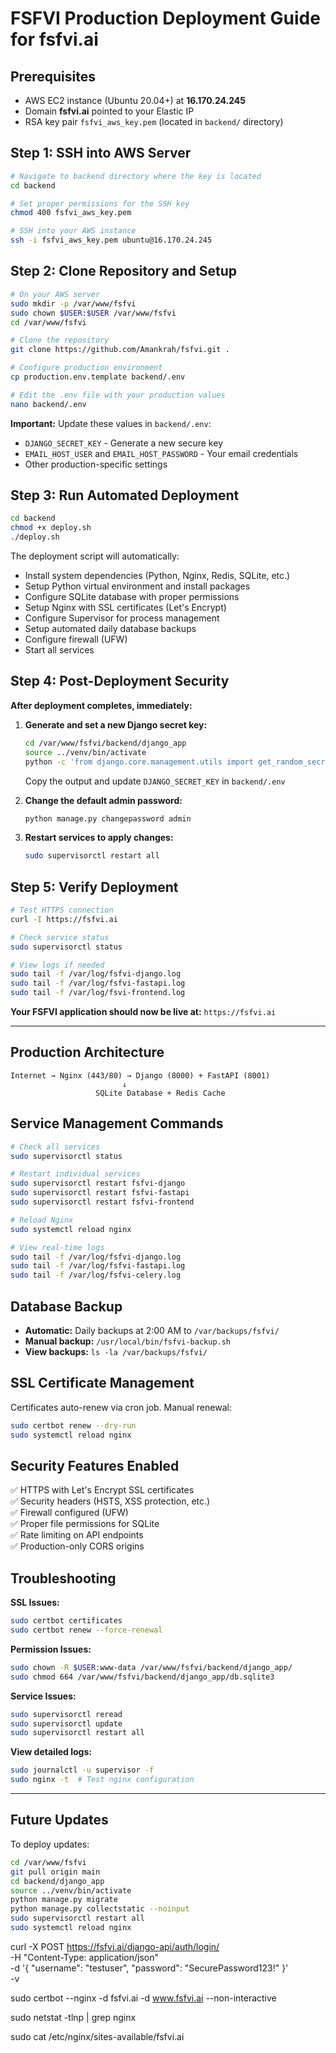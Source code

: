 # FSFVI Production Deployment Guide for fsfvi.ai

## Prerequisites

- AWS EC2 instance (Ubuntu 20.04+) at **16.170.24.245**
- Domain **fsfvi.ai** pointed to your Elastic IP
- RSA key pair `fsfvi_aws_key.pem` (located in `backend/` directory)

## Step 1: SSH into AWS Server

```bash
# Navigate to backend directory where the key is located
cd backend

# Set proper permissions for the SSH key
chmod 400 fsfvi_aws_key.pem

# SSH into your AWS instance
ssh -i fsfvi_aws_key.pem ubuntu@16.170.24.245
```

## Step 2: Clone Repository and Setup

```bash
# On your AWS server
sudo mkdir -p /var/www/fsfvi
sudo chown $USER:$USER /var/www/fsfvi
cd /var/www/fsfvi

# Clone the repository
git clone https://github.com/Amankrah/fsfvi.git .

# Configure production environment
cp production.env.template backend/.env

# Edit the .env file with your production values
nano backend/.env
```

**Important:** Update these values in `backend/.env`:
- `DJANGO_SECRET_KEY` - Generate a new secure key
- `EMAIL_HOST_USER` and `EMAIL_HOST_PASSWORD` - Your email credentials
- Other production-specific settings

## Step 3: Run Automated Deployment

```bash
cd backend
chmod +x deploy.sh
./deploy.sh
```

The deployment script will automatically:
- Install system dependencies (Python, Nginx, Redis, SQLite, etc.)
- Setup Python virtual environment and install packages
- Configure SQLite database with proper permissions
- Setup Nginx with SSL certificates (Let's Encrypt)
- Configure Supervisor for process management
- Setup automated daily database backups
- Configure firewall (UFW)
- Start all services

## Step 4: Post-Deployment Security

**After deployment completes, immediately:**

1. **Generate and set a new Django secret key:**
   ```bash
   cd /var/www/fsfvi/backend/django_app
   source ../venv/bin/activate
   python -c 'from django.core.management.utils import get_random_secret_key; print(get_random_secret_key())'
   ```
   Copy the output and update `DJANGO_SECRET_KEY` in `backend/.env`

2. **Change the default admin password:**
   ```bash
   python manage.py changepassword admin
   ```

3. **Restart services to apply changes:**
   ```bash
   sudo supervisorctl restart all
   ```

## Step 5: Verify Deployment

```bash
# Test HTTPS connection
curl -I https://fsfvi.ai

# Check service status
sudo supervisorctl status

# View logs if needed
sudo tail -f /var/log/fsfvi-django.log
sudo tail -f /var/log/fsfvi-fastapi.log
sudo tail -f /var/log/fsvi-frontend.log
```

**Your FSFVI application should now be live at:** `https://fsfvi.ai`

---

## Production Architecture

```
Internet → Nginx (443/80) → Django (8000) + FastAPI (8001)
                         ↓
                   SQLite Database + Redis Cache
```

## Service Management Commands

```bash
# Check all services
sudo supervisorctl status

# Restart individual services
sudo supervisorctl restart fsfvi-django
sudo supervisorctl restart fsfvi-fastapi
sudo supervisorctl restart fsfvi-frontend

# Reload Nginx
sudo systemctl reload nginx

# View real-time logs
sudo tail -f /var/log/fsfvi-django.log
sudo tail -f /var/log/fsfvi-fastapi.log
sudo tail -f /var/log/fsfvi-celery.log
```

## Database Backup

- **Automatic:** Daily backups at 2:00 AM to `/var/backups/fsfvi/`
- **Manual backup:** `/usr/local/bin/fsfvi-backup.sh`
- **View backups:** `ls -la /var/backups/fsfvi/`

## SSL Certificate Management

Certificates auto-renew via cron job. Manual renewal:
```bash
sudo certbot renew --dry-run
sudo systemctl reload nginx
```

## Security Features Enabled

✅ HTTPS with Let's Encrypt SSL certificates  
✅ Security headers (HSTS, XSS protection, etc.)  
✅ Firewall configured (UFW)  
✅ Proper file permissions for SQLite  
✅ Rate limiting on API endpoints  
✅ Production-only CORS origins  

## Troubleshooting

**SSL Issues:**
```bash
sudo certbot certificates
sudo certbot renew --force-renewal
```

**Permission Issues:**
```bash
sudo chown -R $USER:www-data /var/www/fsfvi/backend/django_app/
sudo chmod 664 /var/www/fsfvi/backend/django_app/db.sqlite3
```

**Service Issues:**
```bash
sudo supervisorctl reread
sudo supervisorctl update
sudo supervisorctl restart all
```

**View detailed logs:**
```bash
sudo journalctl -u supervisor -f
sudo nginx -t  # Test nginx configuration
```

---

## Future Updates

To deploy updates:
```bash
cd /var/www/fsfvi
git pull origin main
cd backend/django_app
source ../venv/bin/activate
python manage.py migrate
python manage.py collectstatic --noinput
sudo supervisorctl restart all
sudo systemctl reload nginx
``` 


curl -X POST https://fsfvi.ai/django-api/auth/login/ \
  -H "Content-Type: application/json" \
  -d '{
    "username": "testuser",
    "password": "SecurePassword123!"
  }' \
  -v


  sudo certbot --nginx -d fsfvi.ai -d www.fsfvi.ai --non-interactive

  sudo netstat -tlnp | grep nginx

  sudo cat /etc/nginx/sites-available/fsfvi.ai